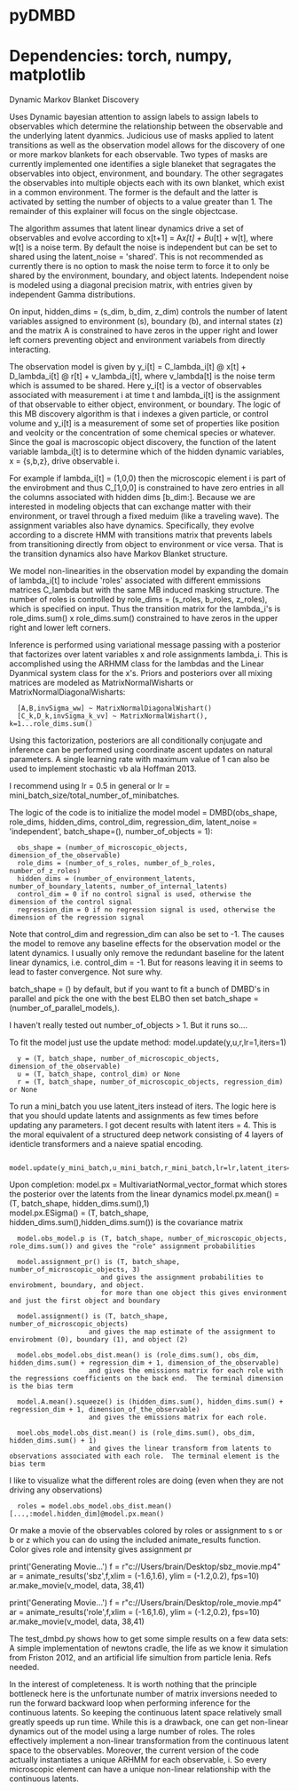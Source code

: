 # pyDMBD
# Dependencies:  torch, numpy, matplotlib 
Dynamic Markov Blanket Discovery

Uses Dynamic bayesian attention to assign labels to assign labels to observables which determine the relationship between the observable and the underlying latent dyanmics.  Judicious use of masks applied to latent transitions as well as the observation model allows for the discovery of one or more markov blankets for each observable.  Two types of masks are currently implemented one identifies a sigle blaneket that segragates the observables into object, environment, and boundary.  The other segragates the observables into multiple objects each with its own blanket, which exist in a common environment.  The former is the default and the latter is activated by setting the number of objects to a value greater than 1.  The remainder of this explainer will focus on the single objectcase.  

The algorithm assumes that latent linear dynamics drive a set of observables and evolve according to x[t+1] = A*x[t] + B*u[t] + w[t], where w[t] is a noise term.  By default the noise is independent but can be set to shared using the latent_noise = 'shared'.  This is not recommended as currently there is no option to mask the noise term to force it to only be shared by the environment, boundary, and object latents.  Independent noise is modeled using a diagonal precision matrix, with entries given by independent Gamma distributions.  

On input, hidden_dims = (s_dim, b_dim, z_dim) controls the number of latent variables assigned to environment (s), boundary (b), and internal states (z) and the matrix A is constrained to have zeros in the upper right and lower left corners preventing object and environment variabels from directly interacting.

The observation model is given by y_i[t] = C_lambda_i[t] @ x[t] + D_lambda_i[t] @ r[t] + v_lambda_i[t], where v_lambda[t] is the noise term which is assumed to be shared.  Here y_i[t] is a vector of observables associated with measurement i at time t and lambda_i[t] is the assignment of that observable to either object, environment, or boundary.  The logic of this MB discovery algorithm is that i indexes a given particle, or control volume and y_i[t] is a measurement of some set of properties like position and veolcity or the concentration of some chemical species or whatever.  Since the goal is macroscopic object discovery, the function of the latent variable lambda_i[t] is to determine which of the hidden dynamic variables, x = {s,b,z}, drive observable i.  

For example if lambda_i[t] = (1,0,0) then the microscopic element i is part of the envirobment and thus C_[1,0,0] is constrained to have zero entries in all the columns associated with hidden dims [b_dim:].  Because we are interested in modeling objects that can exchange matter with their environment, or travel through a fixed meduim (like a traveling wave).  The assignment variables also have dynamics.  Specifically, they evolve according to a discrete HMM with transitions matrix that prevents labels from transitioning directly from object to environment or vice versa.  That is the transition dynamics also have Markov Blanket structure.  

We model non-linearities in the observation model by expanding the domain of lambda_i[t] to include 'roles' associated with different emmissions matrices C_lambda but with the same MB induced masking structure.  The number of roles is controlled by role_dims = (s_roles, b_roles, z_roles), which is specified on input.  Thus the transition matrix for the lambda_i's is role_dims.sum() x role_dims.sum() constrained to have zeros in the upper right and lower left corners.  

Inference is performed using variational message passing with a posterior that factorizes over latent variables x and role assignments lambda_i.  This is accomplished using the ARHMM class for the lambdas and the Linear Dyanmical system class for the x's.  Priors and posteriors over all mixing matrices are modeled as MatrixNormalWisharts or MatrixNormalDiagonalWisharts:

      [A,B,invSigma_ww] ~ MatrixNormalDiagonalWishart() 
      [C_k,D_k,invSigma_k_vv] ~ MatrixNormalWishart(), k=1...role_dims.sum()  

Using this factorization, posteriors are all conditionally conjugate and inference can be performed using coordinate ascent updates on natural parameters.  A single learning rate with maximum value of 1 can also be used to implement stochastic vb ala Hoffman 2013.  

I recommend using lr = 0.5 in general or lr = mini_batch_size/total_number_of_minibatches.  

The logic of the code is to initialize the model
      model = DMBD(obs_shape, role_dims, hidden_dims, control_dim, regression_dim, latent_noise = 'independent', batch_shape=(), number_of_objects = 1):
   
      obs_shape = (number_of_microscopic_objects, dimension_of_the_observable)
      role_dims = (number_of_s_roles, number_of_b_roles, number_of_z_roles)
      hidden_dims = (number_of_environment_latents, number_of_boundary_latents, number_of_internal_latents)
      control_dim = 0 if no control signal is used, otherwise the dimension of the control signal
      regression_dim = 0 if no regression signal is used, otherwise the dimension of the regression signal

Note that control_dim and regression_dim can also be set to -1.  The causes the model to remove any baseline effects for the observation model
or the latent dynamics.  I usually only remove the redundant baseline for the latent linear dynamics, i.e. control_dim = -1.  But for reasons
leaving it in seems to lead to faster convergence.  Not sure why.  

batch_shape = () by default, but if you want to fit a bunch of DMBD's in parallel and pick the one with the best ELBO then set 
           batch_shape = (number_of_parallel_models,).  

I haven't really tested out number_of_objects > 1.  But it runs so....

To fit the model just use the update method:
       model.update(y,u,r,lr=1,iters=1)
 
      y = (T, batch_shape, number_of_microscopic_objects, dimension_of_the_observable)
      u = (T, batch_shape, control_dim) or None
      r = (T, batch_shape, number_of_microscopic_objects, regression_dim) or None

To run a mini_batch you use latent_iters instead of iters.  The logic here is that you should update latents and assignments as few times before updating any parameters.  I got decent results with latent iters = 4.  This is the moral equivalent of a structured deep network consisting of 4 layers of identicle transformers and a naieve spatial encoding.  

      model.update(y_mini_batch,u_mini_batch,r_mini_batch,lr=lr,latent_iters=4)

Upon completion:
      model.px = MultivariatNormal_vector_format which stores the posterior over the latents from the linear dynamics
      model.px.mean() = (T, batch_shape, hidden_dims.sum(),1)  
      model.px.ESigma() = (T, batch_shape, hidden_dims.sum(),hidden_dims.sum()) is the covariance matrix

      model.obs_model.p is (T, batch_shape, number_of_microscopic_objects, role_dims.sum()) and gives the "role" assignment probabilities
      
      model.assignment_pr() is (T, batch_shape, number_of_microscopic_objects, 3) 
                           and gives the assignment probabilities to envirobment, boundary, and object.
                           for more than one object this gives environment and just the first object and boundary
                            
      model.assignment() is (T, batch_shape, number_of_microscopic_objects) 
                        and gives the map estimate of the assignment to envirobment (0), boundary (1), and object (2)

      model.obs_model.obs_dist.mean() is (role_dims.sum(), obs_dim, hidden_dims.sum() + regression_dim + 1, dimension_of_the_observable)
                        and gives the emissions matrix for each role with the regressions coefficients on the back end.  The terminal dimension is the bias term

      model.A.mean().squeeze() is (hidden_dims.sum(), hidden_dims.sum() + regression_dim + 1, dimension_of_the_observable)
                        and gives the emissions matrix for each role.  
                         
      moel.obs_model.obs_dist.mean() is (role_dims.sum(), obs_dim, hidden_dims.sum() + 1)  
                        and gives the linear transform from latents to observations associated with each role.  The terminal element is the bias term
  
I like to visualize what the different roles are doing (even when they are not driving any observations)

      roles = model.obs_model.obs_dist.mean()[...,:model.hidden_dim]@model.px.mean()

Or make a movie of the observables colored by roles or assignment to s or b or z which you can do using the included animate_results function.  
Color gives role and intensity gives assignment pr

  print('Generating Movie...')
  f = r"c://Users/brain/Desktop/sbz_movie.mp4"
  ar = animate_results('sbz',f,xlim = (-1.6,1.6), ylim = (-1.2,0.2), fps=10)
  ar.make_movie(v_model, data, 38,41)

  print('Generating Movie...')
  f = r"c://Users/brain/Desktop/role_movie.mp4"
  ar = animate_results('role',f,xlim = (-1.6,1.6), ylim = (-1.2,0.2), fps=10)
  ar.make_movie(v_model, data, 38,41)

 
The test_dmbd.py shows how to get some simple results on a few data sets:  A simple implementation of newtons cradle, the life as we know it simulation from Friston 2012, and an artificial life simultion from particle lenia.  Refs needed.  


In the interest of completeness.  It is worth nothing that the principle bottleneck here is the unfortunate number of matrix inversions needed to run the forward backward loop when performing inference for the continuous latents.  So keeping the continuous latent space relatively small greatly speeds up run time.  While this is a drawback, one can get non-linear dynamics out of the model using a large number of roles.  The roles effectively implement a non-linear transformation from the continuous latent space to the observables.  Moreover, the current version of the code actually instantiates a unique ARHMM for each observable, i.  So every microscopic element can have a unique non-linear relationship with the continuous latents.  
 
